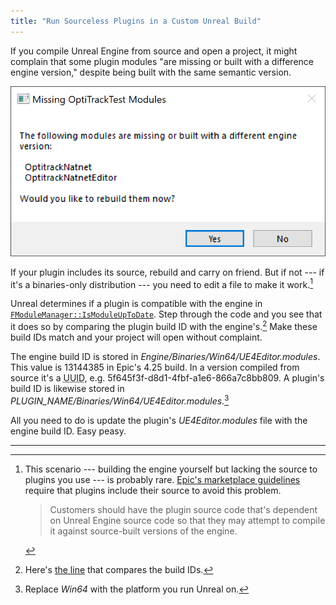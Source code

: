 ```yaml
---
title: "Run Sourceless Plugins in a Custom Unreal Build"
---
```


If you compile Unreal Engine from source and open a project, it might complain that some plugin modules "are missing or built with a difference engine version," despite being built with the same semantic version.

<img alt="Unreal Engine missing modules dialog" src="/images/unreal-missing-modules.png">

If your plugin includes its source, rebuild and carry on friend. But if not --- if it's a binaries-only distribution --- you need to edit a file to make it work.[^1]

Unreal determines if a plugin is compatible with the engine in [`FModuleManager::IsModuleUpToDate`](https://docs.unrealengine.com/en-US/API/Runtime/Core/Modules/FModuleManager/IsModuleUpToDate/index.html). Step through the code and you see that it does so by comparing the plugin build ID with the engine's.[^2] Make these build IDs match and your project will open without complaint.

The engine build ID is stored in *Engine/Binaries/Win64/UE4Editor.modules*. This value is 13144385 in Epic's 4.25 build. In a version compiled from source it's a <abbr title="Universally Unique Identifier">UUID</abbr>, e.g. 5f645f3f-d8d1-4fbf-a1e6-866a7c8bb809. A plugin's build ID is likewise stored in *PLUGIN_NAME/Binaries/Win64/UE4Editor.modules*.[^3]

All you need to do is update the plugin's *UE4Editor.modules* file with the engine build ID. Easy peasy.

---

[^1]: This scenario --- building the engine yourself but lacking the source to plugins you use --- is probably rare. [Epic's marketplace guidelines](https://www.unrealengine.com/en-US/marketplace-guidelines#262a) require that plugins include their source to avoid this problem.

    > Customers should have the plugin source code that's dependent on Unreal Engine source code so that they may attempt to compile it against source-built versions of the engine.

[^2]: Here's [the line](https://github.com/EpicGames/UnrealEngine/blob/df84cb430f38ad08ad831f31267d8702b2fefc3e/Engine/Source/Runtime/Core/Private/Modules/ModuleManager.cpp#L1083) that compares the build IDs.

[^3]: Replace *Win64* with the platform you run Unreal on.
